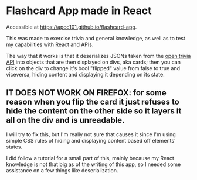 # Flashcard App made in React

Accessible at https://apoc101.github.io/flashcard-app.

This was made to exercise trivia and general knowledge, as well as to test my capabilities with React and APIs.

The way that it works is that it deserializes JSONs taken from the [open trivia API](https://opentdb.com/) into objects that are then displayed on divs, aka cards; 
then you can click on the div to change it's bool "flipped" value from false to true and viceversa, hiding content and displaying it depending on its state.

## IT DOES NOT WORK ON FIREFOX: for some reason when you flip the card it just refuses to hide the content on the other side so it layers it all on the div and is unreadable.

I will try to fix this, but I'm really not sure that causes it since I'm using simple CSS rules of hiding and displaying content based off elements' states.

I did follow a tutorial for a small part of this, mainly because my React knowledge is not that big as of the writing of this app, so I needed some assistance on a few things like deserialization.
